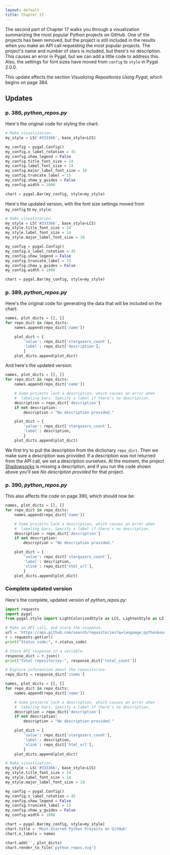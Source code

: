 ```yaml
---
layout: default
title: Chapter 17
---
```


The second part of Chapter 17 walks you through a visualization summarizing the most popular Python projects on GitHub. One of the projects has been removed, but the project is still included in the results when you make an API call requesting the most popular projects. The project's name and number of stars is included, but there's no description. This causes an error in Pygal, but we can add a little code to address this. Also, the settings for font sizes have moved from `config` to `style` in Pygal 2.0.0.

This update affects the section *Visualizing Repositories Using Pygal*, which begins on page 384.

Updates
---

### p. 386, *python_repos.py*

Here's the original code for styling the chart:

```python
# Make visualization.
my_style = LS('#333366', base_style=LCS)

my_config = pygal.Config()
my_config.x_label_rotation = 45
my_config.show_legend = False
my_config.title_font_size = 24
my_config.label_font_size = 14
my_config.major_label_font_size = 18
my_config.truncate_label = 15
my_config.show_y_guides = False
my_config.width = 1000

chart = pygal.Bar(my_config, style=my_style)
```

Here's the updated version, with the font size settings moved from `my_config` to `my_style`:

```python
# Make visualization.
my_style = LS('#333366', base_style=LCS)
my_style.title_font_size = 24
my_style.label_font_size = 14
my_style.major_label_font_size = 18

my_config = pygal.Config()
my_config.x_label_rotation = 45
my_config.show_legend = False
my_config.truncate_label = 15
my_config.show_y_guides = False
my_config.width = 1000

chart = pygal.Bar(my_config, style=my_style)
```

### p. 389, *python_repos.py* 

Here's the original code for generating the data that will be included on the chart:

```python
names, plot_dicts = [], []
for repo_dict in repo_dicts:
    names.append(repo_dict['name'])

    plot_dict = {
        'value': repo_dict['stargazers_count'],
        'label': repo_dict['description'],
        }
    plot_dicts.append(plot_dict)
```

And here's the updated version:

```python
names, plot_dicts = [], []
for repo_dict in repo_dicts:
    names.append(repo_dict['name'])

    # Some projects lack a description, which causes an error when 
    #  labeling bars. Specify a label if there's no description.
    description = repo_dict['description']
    if not description:
        description = "No description provided."

    plot_dict = {
        'value': repo_dict['stargazers_count'],
        'label': description,
        }
    plot_dicts.append(plot_dict)
```

We first try to pull the description from the dictionary `repo_dict`. Then we make sure a description was provided. If a description was not returned from the API call, we set a description ourselves. At the moment, the project [Shadowsocks](https://github.com/shadowsocks/shadowsocks) is missing a description, and if you run the code shown above you'll see *No description provided* for that project.

### p. 390, *python_repos.py*

This also affects the code on page 390, which should now be:

```python
names, plot_dicts = [], []
for repo_dict in repo_dicts:
    names.append(repo_dict['name'])

    # Some projects lack a description, which causes an error when 
    #  labeling bars. Specify a label if there's no description.
    description = repo_dict['description']
    if not description:
        description = "No description provided."

    plot_dict = {
        'value': repo_dict['stargazers_count'],
        'label': description,
        'xlink': repo_dict['html_url'],
        }
    plot_dicts.append(plot_dict)
```

### Complete updated version

Here's the complete, updated version of *python_repos.py*:

```python
import requests
import pygal
from pygal.style import LightColorizedStyle as LCS, LightenStyle as LS

# Make an API call, and store the response.
url = 'https://api.github.com/search/repositories?q=language:python&sort=stars'
r = requests.get(url)
print("Status code:", r.status_code)

# Store API response in a variable.
response_dict = r.json()
print("Total repositories:", response_dict['total_count'])

# Explore information about the repositories.
repo_dicts = response_dict['items']

names, plot_dicts = [], []
for repo_dict in repo_dicts:
    names.append(repo_dict['name'])

    # Some projects lack a description, which causes an error when 
    #  labeling bars. Specify a label if there's no description.
    description = repo_dict['description']
    if not description:
        description = "No description provided."

    plot_dict = {
        'value': repo_dict['stargazers_count'],
        'label': description,
        'xlink': repo_dict['html_url'],
        }
    plot_dicts.append(plot_dict)

# Make visualization.
my_style = LS('#333366', base_style=LCS)
my_style.title_font_size = 24
my_style.label_font_size = 14
my_style.major_label_font_size = 18

my_config = pygal.Config()
my_config.x_label_rotation = 45
my_config.show_legend = False
my_config.truncate_label = 15
my_config.show_y_guides = False
my_config.width = 1000

chart = pygal.Bar(my_config, style=my_style)
chart.title = 'Most-Starred Python Projects on GitHub'
chart.x_labels = names

chart.add('', plot_dicts)
chart.render_to_file('python_repos.svg')
```